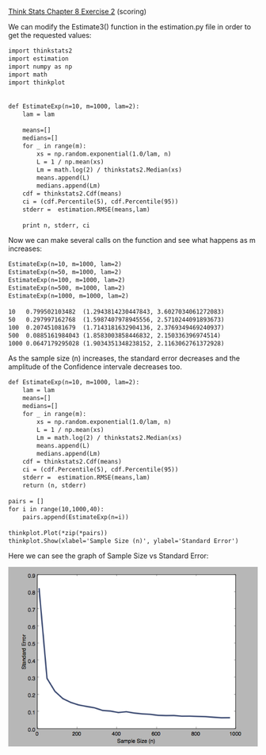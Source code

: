 [Think Stats Chapter 8 Exercise 2](http://greenteapress.com/thinkstats2/html/thinkstats2009.html#toc77) (scoring)

We can modify the Estimate3() function in the estimation.py file in order to get the requested values:

	import thinkstats2
	import estimation
	import numpy as np
	import math
	import thinkplot


	def EstimateExp(n=10, m=1000, lam=2):
		lam = lam

		means=[]
		medians=[]
		for _ in range(m):
			xs = np.random.exponential(1.0/lam, n)
        	L = 1 / np.mean(xs)
        	Lm = math.log(2) / thinkstats2.Median(xs)
       		means.append(L)
        	medians.append(Lm)
		cdf = thinkstats2.Cdf(means)
		ci = (cdf.Percentile(5), cdf.Percentile(95))
		stderr =  estimation.RMSE(means,lam)       

        print n, stderr, ci 


Now we can make several calls on the function and see what happens as m increases:

	EstimateExp(n=10, m=1000, lam=2)
	EstimateExp(n=50, m=1000, lam=2)
	EstimateExp(n=100, m=1000, lam=2)
	EstimateExp(n=500, m=1000, lam=2)
	EstimateExp(n=1000, m=1000, lam=2)

	10   0.799502103482  (1.2943814230447843, 3.6027034061272083)
	50   0.297997162768  (1.5987407978945556, 2.5710244091893673)
	100  0.207451081679  (1.7143181632904136, 2.3769349469240937)
	500  0.0885161984043 (1.8583003858446832, 2.150336396974514)
	1000 0.0647179295028 (1.9034351348238152, 2.1163062761372928)


As the sample size (n) increases, the standard error decreases and the amplitude of the Confidence intervale decreases too.

	def EstimateExp(n=10, m=1000, lam=2):
		lam = lam
		means=[]
		medians=[]
		for _ in range(m):
			xs = np.random.exponential(1.0/lam, n)
			L = 1 / np.mean(xs)
			Lm = math.log(2) / thinkstats2.Median(xs)
			means.append(L)
			medians.append(Lm)
		cdf = thinkstats2.Cdf(means)
		ci = (cdf.Percentile(5), cdf.Percentile(95))
		stderr =  estimation.RMSE(means,lam)
		return (n, stderr) 

	pairs = []
	for i in range(10,1000,40):
		pairs.append(EstimateExp(n=i))

	thinkplot.Plot(*zip(*pairs))
	thinkplot.Show(xlabel='Sample Size (n)', ylabel='Standard Error')

Here we can see the graph of Sample Size vs Standard Error: 

![Sample Size vs Std Error](https://github.com/Bermanmt/dsp/blob/master/statistics/img/8.2-Stderr.png)

